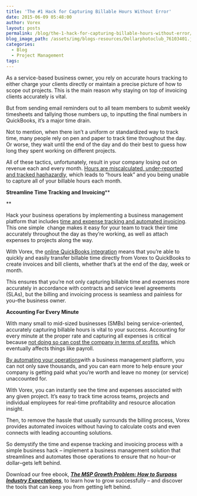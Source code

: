 ```yaml
---
title: 'The #1 Hack for Capturing Billable Hours Without Error'
date: 2015-06-09 05:48:00
author: Vorex
layout: posts
permalink: /blog/the-1-hack-for-capturing-billable-hours-without-error/
blog_image_path: /assets/img/blogs-resources/Dollarphotoclub_76103401.jpg
categories:
  - Blog
  - Project Management
tags:  
---
```



As a service-based business owner, you rely on accurate hours tracking to either charge your clients directly or maintain a precise picture of how to scope out projects. This is the main reason why staying on top of invoicing clients accurately is vital.

But from sending email reminders out to all team members to submit weekly timesheets and tallying those numbers up, to inputting the final numbers in QuickBooks, it’s a major time drain.<!--more-->

Not to mention, when there isn’t a uniform or standardized way to track time, many people rely on pen and paper to track time throughout the day. Or worse, they wait until the end of the day and do their best to guess how long they spent working on different projects.

All of these tactics, unfortunately, result in your company losing out on revenue each and every month. [Hours are miscalculated, under-reported and tracked haphazardly](https://hbr.org/2015/01/workers-are-bad-at-filling-out-timesheets-and-it-costs-billions-a-day), which leads to “hours leak” and you being unable to capture all of your billable hours each month.

**Streamline Time Tracking and Invoicing**\*\*

\*\*

Hack your business operations by implementing a business management platform that includes [time and expense tracking and automated invoicing](http://www.vorex.com/product/). This one simple  change makes it easy for your team to track their time accurately throughout the day as they’re working, as well as attach expenses to projects along the way.

With Vorex, the [online QuickBooks integration](http://www.vorex.com/media/new-vorex-winter-2015-release-simplifies-online-project-management-for-smbs-and-professional-services-organizations/) means that you’re able to quickly and easily transfer billable time directly from Vorex to QuickBooks to create invoices and bill clients, whether that’s at the end of the day, week or month.

This ensures that you’re not only capturing billable time and expenses more accurately in accordance with contracts and service level agreements (SLAs), but the billing and invoicing process is seamless and painless for you–the business owner.

**Accounting For Every Minute**

With many small to mid-sized businesses (SMBs) being service-oriented, accurately capturing billable hours is vital to your success. Accounting for every minute at the proper rate and capturing all expenses is critical because [not doing so can cost the company in terms of profits](http://blog.hourstimetracking.com/you-could-be-wasting-50000-a-year-by-not-tracking-your-time/), which eventually affects things like payroll.

[By automating your operations](http://www.entrepreneur.com/article/237895)with a business management platform, you can not only save thousands, and you can earn more to help ensure your company is getting paid what you’re worth and leave no money (or service) unaccounted for.

With Vorex, you can instantly see the time and expenses associated with any given project. It’s easy to track time across teams, projects and individual employees for real-time profitability and resource allocation insight.

Then, to remove the hassle that usually surrounds the billing process, Vorex provides automated invoices without having to calculate costs and even connects with leading accounting solutions.

So demystify the time and expense tracking and invoicing process with a simple business hack – implement a business management solution that streamlines and automates those operations to ensure that no hour–or dollar–gets left behind.

Download our free ebook, **[*The MSP Growth Problem: How to Surpass Industry Expectations*](http://vorex.hs-sites.com/the-msp-growth-problem-how-to-surpass-industry-expectations)**, to learn how to grow successfully – and discover the tools that can keep you from getting left behind.
